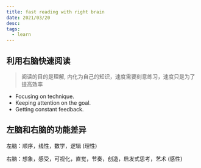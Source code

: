 ```yaml
---
title: fast reading with right brain
date: 2021/03/20
desc:
tags:
  - learn
---
```


## 利用右脑快速阅读

> 阅读的目的是理解, 内化为自己的知识，速度需要刻意练习，速度只是为了提高效率

- Focusing on technique.
- Keeping attention on the goal.
- Getting constant feedback.

## 左脑和右脑的功能差异

左脑：顺序，线性，数学，逻辑 (理性)

右脑：想象，感受，可视化，直觉，节奏，创造，启发式思考，艺术 (感性)